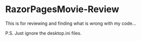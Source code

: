 # RazorPagesMovie-Review
This is for reviewing and finding what is wrong with my code...

P.S. Just ignore the desktop.ini files.
